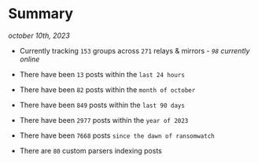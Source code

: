 
# Summary
_october 10th, 2023_

- Currently tracking `153` groups across `271` relays & mirrors - _`98` currently online_

- There have been `13` posts within the `last 24 hours`

- There have been `82` posts within the `month of october`

- There have been `849` posts within the `last 90 days`

- There have been `2977` posts within the `year of 2023`

- There have been `7668` posts `since the dawn of ransomwatch`

- There are `80` custom parsers indexing posts
